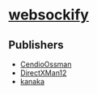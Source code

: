# [websockify](https://pypi.org/project/websockify)



## Publishers
- [CendioOssman](https://pypi.org/user/CendioOssman)
- [DirectXMan12](https://pypi.org/user/DirectXMan12)
- [kanaka](https://pypi.org/user/kanaka)

